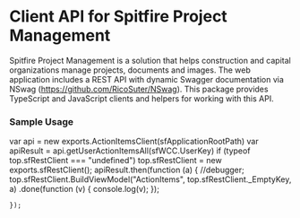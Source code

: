 # Client API for Spitfire Project Management 

Spitfire Project Management is a solution that helps construction and capital organizations manage projects, documents and images.  The web application includes a REST API with dynamic Swagger documentation via NSwag (https://github.com/RicoSuter/NSwag).   This package provides TypeScript and JavaScript clients and helpers for working with this API.

### Sample Usage
 var api = new exports.ActionItemsClient(sfApplicationRootPath)
    var apiResult = api.getUserActionItemsAll(sfWCC.UserKey)
    if (typeof top.sfRestClient === "undefined") top.sfRestClient = new exports.sfRestClient();
    apiResult.then(function (a) {
        //debugger;
        top.sfRestClient.BuildViewModel("ActionItems", top.sfRestClient._EmptyKey, a)
            .done(function (v) { console.log(v); });

    });